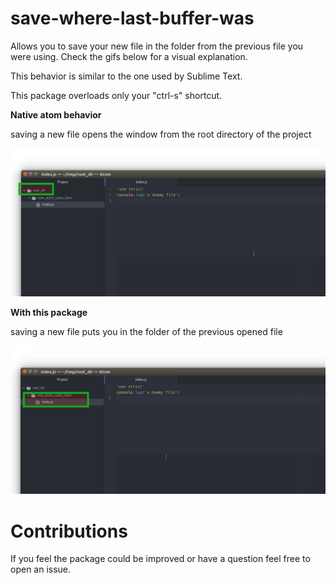 # save-where-last-buffer-was

Allows you to save your new file in the folder from the previous file
you were using. Check the gifs below for a visual explanation.

This behavior is similar to the one used by Sublime Text.

This package overloads only your "ctrl-s" shortcut.

**Native atom behavior**

saving a new file opens the window from the root directory of the project

![without package](https://raw.githubusercontent.com/valkalon/save-where-last-buffer-was/master/_images/atom_saves_in_root_dir_without_plugin.gif)


**With this package**

saving a new file puts you in the folder of the previous opened file

![with package](https://raw.githubusercontent.com/valkalon/save-where-last-buffer-was/master/_images/atom_saves_inside_the_dir_with_plugin.gif)

# Contributions

If you feel the package could be improved or have a question feel free to open an issue.

